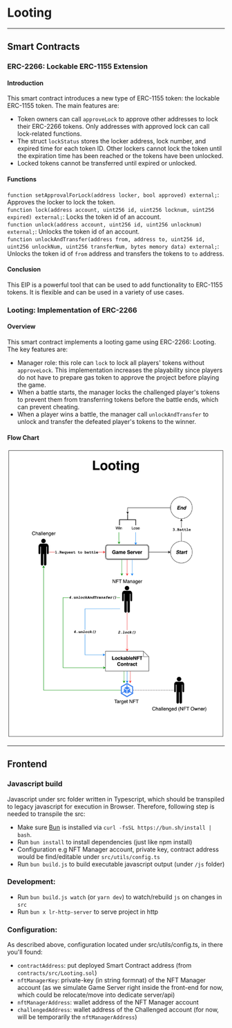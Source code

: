 # Looting
---
## Smart Contracts
### ERC-2266: Lockable ERC-1155 Extension
#### Introduction
This smart contract introduces a new type of ERC-1155 token: the lockable ERC-1155 token. The main features are:
- Token owners can call `approveLock` to approve other addresses to lock their ERC-2266 tokens. Only addresses with approved lock can call lock-related functions.
- The struct `lockStatus` stores the locker address, lock number, and expired time for each token ID. Other lockers cannot lock the token until the expiration time has been reached or the tokens have been unlocked.
- Locked tokens cannot be transferred until expired or unlocked.

#### Functions
`function setApprovalForLock(address locker, bool approved) external;`: Approves the locker to lock the token.  
`function lock(address account, uint256 id, uint256 locknum, uint256 expired) external;`: Locks the token id of an account.  
`function unlock(address account, uint256 id, uint256 unlocknum) external;`: Unlocks the token id of an account.  
`function unlockAndTransfer(address from, address to, uint256 id, uint256 unlockNum, uint256 transferNum, bytes memory data) external;`: Unlocks the token id of `from` address and transfers the tokens to `to` address.
#### Conclusion
This EIP is a powerful tool that can be used to add functionality to ERC-1155 tokens. It is flexible and can be used in a variety of use cases.

### Looting: Implementation of ERC-2266
#### Overview
This smart contract implements a looting game using ERC-2266: Looting. The key features are: 
- Manager role: this role can `lock` to lock all players' tokens without `approveLock`. This implementation increases the playability since players do not have to prepare gas token to approve the project before playing the game.
- When a battle starts, the manager locks the challenged player's tokens to prevent them from transferring tokens before the battle ends, which can prevent cheating.
- When a player wins a battle, the manager call `unlockAndTransfer` to unlock and transfer the defeated player's tokens to the winner.
#### Flow Chart
![alt text](./FlowChart.jpg?raw=true "Looting Flow Chart") 

---
## Frontend
### Javascript build 
Javascript under src folder written in Typescript, which should be transpiled to legacy javascript for execution in Browser.
Therefore, following step is needed to transpile the src:

- Make sure [Bun](https://bun.sh/) is installed via `curl -fsSL https://bun.sh/install | bash`.
- Run `bun install` to install dependencies (just like npm install)
- Configuration e.g NFT Manager account, private key, contract address would be find/editable under `src/utils/config.ts`
- Run `bun build.js` to build executable javascript output (under `/js` folder)

### Development:
- Run `bun build.js watch` (or `yarn dev`) to watch/rebuild `js` on changes in `src`
- Run `bun x lr-http-server` to serve project in http

### Configuration:
As described above, configuration located under src/utils/config.ts, in there you'll found:

- `contractAddress`: put deployed Smart Contract address (from `contracts/src/Looting.sol`)
- `nftManagerKey`: private-key (in string formnat) of the NFT Manager account (as we simulate Game Server right inside the front-end for now, which could be relocate/move into dedicate server/api)
- `nftManagerAddress`: wallet address of the NFT Manager account
- `challengedAddress`: wallet address of the Challenged account (for now, will be temporarily the `nftManagerAddress`)

